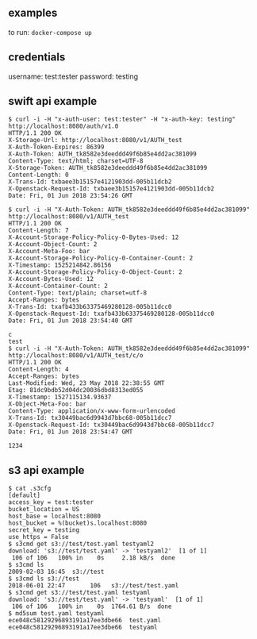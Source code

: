 examples
--------

to run: `docker-compose up`

credentials
-----------

username: test:tester
password: testing

swift api example
-----------------

    $ curl -i -H "x-auth-user: test:tester" -H "x-auth-key: testing" http://localhost:8080/auth/v1.0
    HTTP/1.1 200 OK
    X-Storage-Url: http://localhost:8080/v1/AUTH_test
    X-Auth-Token-Expires: 86399
    X-Auth-Token: AUTH_tk8582e3deeddd49f6b85e4dd2ac381099
    Content-Type: text/html; charset=UTF-8
    X-Storage-Token: AUTH_tk8582e3deeddd49f6b85e4dd2ac381099
    Content-Length: 0
    X-Trans-Id: txbaee3b15157e4121903dd-005b11dcb2
    X-Openstack-Request-Id: txbaee3b15157e4121903dd-005b11dcb2
    Date: Fri, 01 Jun 2018 23:54:26 GMT

    $ curl -i -H "X-Auth-Token: AUTH_tk8582e3deeddd49f6b85e4dd2ac381099" http://localhost:8080/v1/AUTH_test
    HTTP/1.1 200 OK
    Content-Length: 7
    X-Account-Storage-Policy-Policy-0-Bytes-Used: 12
    X-Account-Object-Count: 2
    X-Account-Meta-Foo: bar
    X-Account-Storage-Policy-Policy-0-Container-Count: 2
    X-Timestamp: 1525214842.86156
    X-Account-Storage-Policy-Policy-0-Object-Count: 2
    X-Account-Bytes-Used: 12
    X-Account-Container-Count: 2
    Content-Type: text/plain; charset=utf-8
    Accept-Ranges: bytes
    X-Trans-Id: txafb433b63375469280128-005b11dcc0
    X-Openstack-Request-Id: txafb433b63375469280128-005b11dcc0
    Date: Fri, 01 Jun 2018 23:54:40 GMT

    c
    test
    $ curl -i -H "X-Auth-Token: AUTH_tk8582e3deeddd49f6b85e4dd2ac381099" http://localhost:8080/v1/AUTH_test/c/o
    HTTP/1.1 200 OK
    Content-Length: 4
    Accept-Ranges: bytes
    Last-Modified: Wed, 23 May 2018 22:38:55 GMT
    Etag: 81dc9bdb52d04dc20036dbd8313ed055
    X-Timestamp: 1527115134.93637
    X-Object-Meta-Foo: bar
    Content-Type: application/x-www-form-urlencoded
    X-Trans-Id: tx30449bac6d9943d7bbc68-005b11dcc7
    X-Openstack-Request-Id: tx30449bac6d9943d7bbc68-005b11dcc7
    Date: Fri, 01 Jun 2018 23:54:47 GMT

    1234

s3 api example
--------------

    $ cat .s3cfg
    [default]
    access_key = test:tester
    bucket_location = US
    host_base = localhost:8080
    host_bucket = %(bucket)s.localhost:8080
    secret_key = testing
    use_https = False
    $ s3cmd get s3://test/test.yaml testyaml2
    download: 's3://test/test.yaml' -> 'testyaml2'  [1 of 1]
     106 of 106   100% in    0s     2.18 kB/s  done
    $ s3cmd ls
    2009-02-03 16:45  s3://test
    $ s3cmd ls s3://test
    2018-06-01 22:47       106   s3://test/test.yaml
    $ s3cmd get s3://test/test.yaml testyaml
    download: 's3://test/test.yaml' -> 'testyaml'  [1 of 1]
     106 of 106   100% in    0s  1764.61 B/s  done
    $ md5sum test.yaml testyaml
    ece048c58129296893191a17ee3dbe66  test.yaml
    ece048c58129296893191a17ee3dbe66  testyaml
